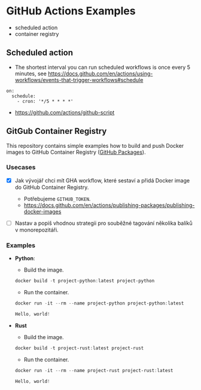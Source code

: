 # GitHub Actions Examples

- scheduled action
- container registry

## Scheduled action

- The shortest interval you can run scheduled workflows is once every 5 minutes, see <https://docs.github.com/en/actions/using-workflows/events-that-trigger-workflows#schedule>

```shell
on:
  schedule:
    - cron: '*/5 * * * *'
```

- <https://github.com/actions/github-script>

## GitGub Container Registry

This repository contains simple examples how to build and push Docker images to GitHub Container Registry ([GitHub Packages](https://docs.github.com/en/packages)).

### Usecases

- [x] Jak vývojář chci mít GHA workflow, které sestaví a přidá Docker image do GitHub Container Registry.
  - Potřebujeme `GITHUB_TOKEN`.
  - <https://docs.github.com/en/actions/publishing-packages/publishing-docker-images>

- [ ] Nastav a popiš vhodnou strategii pro souběžné tagování několika balíků v monorepozitáři.

### Examples

- **Python**:  

  - Build the image.
  
  ```powershell
  docker build -t project-python:latest project-python
  ```

  - Run the container.

  ```powershell
  docker run -it --rm --name project-python project-python:latest
  ```

  ```powershell
  Hello, world!
  ```

- **Rust**

  - Build the image.
  
  ```powershell
  docker build -t project-rust:latest project-rust
  ```

  - Run the container.

  ```powershell
  docker run -it --rm --name project-rust project-rust:latest
  ```

  ```powershell
  Hello, world!
  ```

